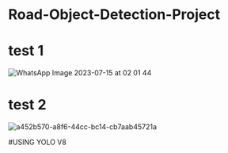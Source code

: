 # Road-Object-Detection-Project
# test 1
![WhatsApp Image 2023-07-15 at 02 01 44](https://github.com/dipeshkumar799/Road-Object-Detection-Project/assets/109097194/8a2eb320-933d-4a8e-96d8-88dc8dd5b356)
# test 2
![a452b570-a8f6-44cc-bc14-cb7aab45721a](https://github.com/dipeshkumar799/Road-Object-Detection-Project/assets/109097194/e72e08d8-bae1-4601-ac23-2e13c9bac777)


#USING YOLO V8
